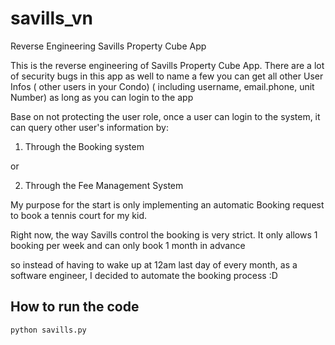 # savills_vn
Reverse Engineering Savills Property Cube App

This is the reverse engineering of Savills Property Cube App.
There are a lot of security bugs in this app as well to name a few you can get all other User Infos ( other users in your Condo) ( including username, email.phone, unit Number)
as long as you can login to the app

Base on not protecting the user role, once a user can login to the system, it can query other user's information by:

1. Through the Booking system

or 

2. Through the Fee Management System


My purpose for the start is only implementing an automatic Booking request to book a tennis court for my kid.

Right now, the way Savills control the booking is very strict. It only allows 1 booking per week and can only book 1 month in advance

so instead of having to wake up at 12am last day of every month, as a software engineer, I decided to automate the booking process :D


## How to run the code
```python
python savills.py
```